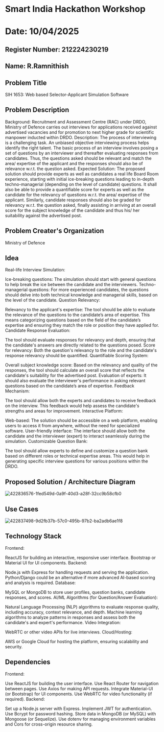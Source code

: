 # Smart India Hackathon Workshop
# Date: 10/04/2025
## Register Number: 212224230219
## Name: R.Ramnithish
## Problem Title
SIH 1653: Web based Selector-Applicant Simulation Software
## Problem Description
Background: Recruitment and Assessment Centre (RAC) under DRDO, Ministry of Defence carries out interviews for applications received against advertised vacancies and for promotion to next higher grade for scientific manpower inducted within DRDO. Description: The process of interviewing is a challenging task. An unbiased objective interviewing process helps identify the right talent. The basic process of an interview involves posing a set of questions by an interviewer and thereafter evaluating responses from candidates. Thus, the questions asked should be relevant and match the area/ expertise of the applicant and the responses should also be of relevance w.r.t. the question asked. Expected Solution: The proposed solution should provide experts as well as candidates a real life Board Room experience, starting with initial ice-breaking questions leading to in-depth techno-managerial (depending on the level of candidate) questions. It shall also be able to provide a quantifiable score for experts as well as the candidate for the relevancy of questions w.r.t. the area/ expertise of the applicant. Similarly, candidate responses should also be graded for relevancy w.r.t. the question asked, finally assisting in arriving at an overall score for the subject knowledge of the candidate and thus his/ her suitability against the advertised post.

## Problem Creater's Organization
Ministry of Defence

## Idea
Real-life Interview Simulation:

Ice-breaking questions: The simulation should start with general questions to help break the ice between the candidate and the interviewers. Techno-managerial questions: For more experienced candidates, the questions should delve into both technical knowledge and managerial skills, based on the level of the candidate. Question Relevancy:

Relevancy to the applicant's expertise: The tool should be able to evaluate the relevance of the questions to the candidate’s area of expertise. This means categorizing questions based on the field of the candidate’s expertise and ensuring they match the role or position they have applied for. Candidate Response Evaluation:

The tool should evaluate responses for relevancy and depth, ensuring that the candidate's answers are directly related to the questions posed. Score for relevancy: Both the question's relevancy to the role and the candidate's response relevancy should be quantified. Quantifiable Scoring System:

Overall subject knowledge score: Based on the relevancy and quality of the responses, the tool should calculate an overall score that reflects the candidate's suitability for the advertised post. Evaluation of experts: It should also evaluate the interviewer's performance in asking relevant questions based on the candidate’s area of expertise. Feedback Mechanism:

The tool should allow both the experts and candidates to receive feedback on the interview. This feedback would help assess the candidate's strengths and areas for improvement. Interactive Platform:

Web-based: The solution should be accessible on a web platform, enabling users to access it from anywhere, without the need for specialized software. User-friendly interface: The interface should allow both the candidate and the interviewer (expert) to interact seamlessly during the simulation. Customizable Question Bank:

The tool should allow experts to define and customize a question bank based on different roles or technical expertise areas. This would help in generating specific interview questions for various positions within the DRDO.


## Proposed Solution / Architecture Diagram
![422836576-1fed549d-0a9f-40d3-a28f-32cc9b58cfb0](https://github.com/user-attachments/assets/a96bca41-14e2-4d6b-b07d-991bd8d7cbea)



## Use Cases
![422837498-9d2fb37b-57c0-495b-97b2-ba2adb6ae1f8](https://github.com/user-attachments/assets/2961f828-87c5-4ff0-bfa3-0c83d623f0ad)


## Technology Stack
Frontend:

ReactJS for building an interactive, responsive user interface. Bootstrap or Material UI for UI components. Backend:

Node.js with Express for handling requests and serving the application. Python/Django could be an alternative if more advanced AI-based scoring and analysis is required. Database:

MySQL or MongoDB to store user profiles, question banks, candidate responses, and scores. AI/ML Algorithms (for Question/Answer Evaluation):

Natural Language Processing (NLP) algorithms to evaluate response quality, including accuracy, context relevance, and depth. Machine learning algorithms to analyze patterns in responses and assess both the candidate's and expert's performance. Video Integration:

WebRTC or other video APIs for live interviews. Cloud/Hosting:

AWS or Google Cloud for hosting the platform, ensuring scalability and security.

## Dependencies
Frontend:

Use ReactJS for building the user interface. Use React Router for navigation between pages. Use Axios for making API requests. Integrate Material-UI (or Bootstrap) for UI components. Use WebRTC for video functionality (if required). Backend:

Set up a Node.js server with Express. Implement JWT for authentication. Use Bcrypt for password hashing. Store data in MongoDB (or MySQL) with Mongoose (or Sequelize). Use dotenv for managing environment variables and Cors for cross-origin resource sharing.

